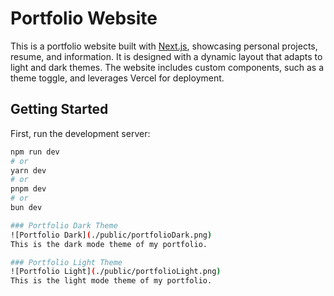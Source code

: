 # Portfolio Website

This is a portfolio website built with [Next.js](https://nextjs.org), showcasing personal projects, resume, and information. It is designed with a dynamic layout that adapts to light and dark themes. The website includes custom components, such as a theme toggle, and leverages Vercel for deployment.

## Getting Started

First, run the development server:

```bash
npm run dev
# or
yarn dev
# or
pnpm dev
# or
bun dev

### Portfolio Dark Theme
![Portfolio Dark](./public/portfolioDark.png)
This is the dark mode theme of my portfolio.

### Portfolio Light Theme
![Portfolio Light](./public/portfolioLight.png)
This is the light mode theme of my portfolio.
